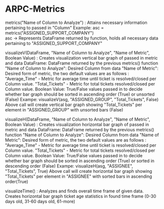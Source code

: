 # ARPC-Metrics

metrics("Name of Column to Analyze") : Attains necessary information pertaining to passed in "Column"
    Example: asc = metrics("ASSIGNED_SUPPORT_COMPANY")  
             asc -> Represents DataFrame returned by function, holds all necessary data pertaining to "ASSIGNED_SUPPORT_COMPANY"

visualizeV(DataFrame, "Name of Column to Analyze", "Name of Metric", Boolean Value) : Creates visualization vertical bar graph of passed in metric and data
        DataFrame: DataFrame returned by the previous metrics() function
        "Name of Column to Analyze": Desired Column from data
        "Name of Metric": Desired form of metric, the two default values are as follows : 
                          "Average_Time" - Metric for average time until ticket is resolved/closed per Column value.
                          "Total_Tickets" - Metric for total tickets resolved/closed per Column value.
        Boolean Value: True/False values passed in to decide whether bar graph should be sorted in ascending order (True) or unsorted (False)
    Exampe: visualizeV(asg, "ASSIGNED_GROUP", "Total_Tickets", False)
    Above call will create vertical bar graph showing "Total_Tickets" per element in "ASSIGNED_GROUP" with unsorted bars (False)

visualizeH(DataFrame, "Name of Column to Analyze", "Name of Metric", Boolean Value) : Creates visualization horizontal bar graph of passed in metric and data
        DataFrame: DataFrame returned by the previous metrics() function
        "Name of Column to Analyze": Desired Column from data
        "Name of Metric": Desired form of metric, the two default values are as follows : 
                          "Average_Time" - Metric for average time until ticket is resolved/closed per Column value.
                          "Total_Tickets" - Metric for total tickets resolved/closed per Column value.
        Boolean Value: True/False values passed in to decide whether bar graph should be sorted in ascending order (True) or sorted in descending order (False)
    Exampe: visualizeH(asg, "ASSIGNEE", "Total_Tickets", True)
    Above call will create horizontal bar graph showing "Total_Tickets" per element in "ASSIGNEE" with sorted bars in ascending order(True)
       
visualizeTime() : Analyzes and finds overall time frame of given data. Creates horizontal bar graph ticket age statistics in found time frame (0-30 days old, 31-60 days old, 61-more)

